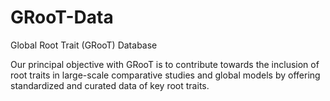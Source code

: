 # GRooT-Data

Global Root Trait (GRooT) Database


Our principal objective with GRooT is to contribute towards the inclusion of root traits in large-scale comparative studies and global models by offering standardized and curated data of key root traits.
